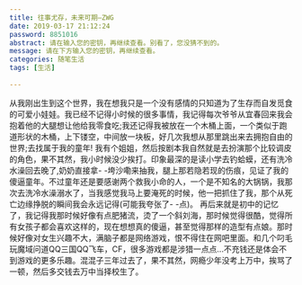 ```yaml
---
title: 往事尤存，未来可期—ZWG
date: 2019-03-17 21:12:24
password: 8851016
abstract: 请在输入您的密钥，再继续查看。别看了，您没猜不到的。
message: 请在下方输入您的密钥，再继续查看。
categories: 随笔生活
tags: [生活]
    
---
```

	

   从我刚出生到这个世界，我在想我只是一个没有感情的只知道为了生存而自发觅食的可爱小娃娃。我已经不记得小时候的很多事情，我记得每次爷爷从宜春回来我会抱着他的大腿想让他给我零食吃;我还记得我被放在一个木桶上面，一个类似于跑道形状的木桶，上下镂空，中间放一块板，好几次我想从那里跳出来去拥抱自由的世界;去找属于我的童年!
   我有个姐姐，然后按剧本我自然就是去扮演那个比较调皮的角色，果不其然，我小时候没少挨打。印象最深的是读小学去钓蛤蟆，还有洗冷水澡回去晚了,奶奶直接拿- -垮沙嘞来抽我，腿上那若隐若现的伤痕，见证了我的傻逼童年。不过童年还是要感谢两个救我小命的人，一个是不知名的大锅锅，我那次去洗冷水澡溺水了，当我感觉我马上要淹死的时候，他一把抓住了我，那个从死亡边缘挣脱的瞬间我会永远记得(可能我夸张了- -点)。
   再后来就是初中的记忆了，我记得我那时候好像有点肥猪流，烫了一个斜刘海，那时候觉得很酷，觉得所有女孩子都会喜欢这样的，现在想想真的傻逼，甚至觉得那样的造型有点娘。那时候好像对女生兴趣不大，满脑子都是网络游戏，恨不得住在网吧里面。和几个叼毛玩魔域问道QQ三国QQ飞车，CF，很多游戏都是涉猎一点点...不充钱还是体会不到游戏的更多乐趣。混混子三年过去了，果不其然，网瘾少年没考上万中，挨骂了一顿，然后多交钱去万中当择校生了。
